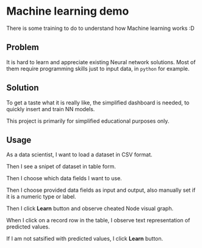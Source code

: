 # Machine learning demo

There is some training to do to understand how Machine learning works :D

## Problem

It is hard to learn and appreciate existing Neural network solutions. Most of them require programming skills just to input data, in `python` for example.

## Solution

To get a taste what it is really like, the simplified dashboard is needed, to quickly insert and train NN models.

This project is primarily for simplified educational purposes only.

## Usage

As a data scientist, I want to load a dataset in CSV format.

Then I see a snipet of dataset in table form.

Then I choose which data fields I want to use.

Then I choose provided data fields as input and output, also manually set if it is a numeric type or label.

Then I click **Learn** button and observe cheated Node visual graph.

When I click on a record row in the table, I observe text representation of predicted values.

If I am not satsified with predicted values, I click **Learn** button.
